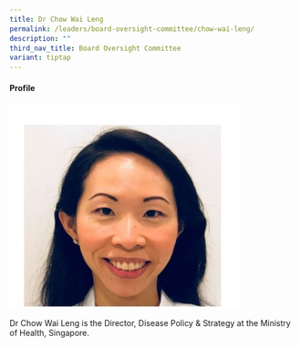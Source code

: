 ```yaml
---
title: Dr Chow Wai Leng
permalink: /leaders/board-oversight-committee/chow-wai-leng/
description: ""
third_nav_title: Board Oversight Committee
variant: tiptap
---
```

<h4>Profile</h4><div class="isomer-image-wrapper"><img style="width: 80%;" height="auto" width="100%" alt="" src="/images/Leaders/chow_wai_leng.jpg"></div><p>Dr Chow Wai Leng is the Director, Disease Policy &amp; Strategy at the Ministry of Health, Singapore.</p>